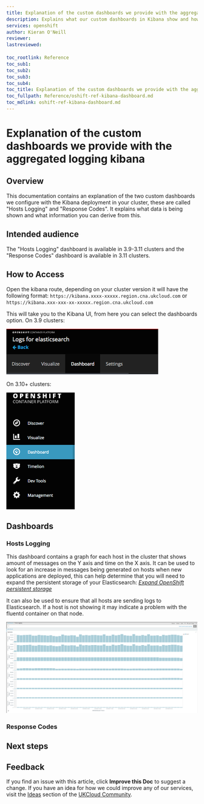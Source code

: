 ```yaml
---
title: Explanation of the custom dashboards we provide with the aggregated logging kibana | UKCloud Ltd
description: Explains what our custom dashboards in Kibana show and how this data can be used.
services: openshift
author: Kieran O'Neill
reviewer:
lastreviewed: 

toc_rootlink: Reference
toc_sub1:
toc_sub2:
toc_sub3:
toc_sub4:
toc_title: Explanation of the custom dashboards we provide with the aggregated logging kibana
toc_fullpath: Reference/oshift-ref-kibana-dashboard.md
toc_mdlink: oshift-ref-kibana-dashboard.md
---
```


# Explanation of the custom dashboards we provide with the aggregated logging kibana

## Overview

This documentation contains an explanation of the two custom dashboards we configure with the Kibana deployment in your cluster, these are called "Hosts Logging" and "Response Codes". It explains what data is being shown and what information you can derive from this.  

## Intended audience

The "Hosts Logging" dashboard is available in 3.9-3.11 clusters and the "Response Codes" dashboard is available in 3.11 clusters.

## How to Access

Open the kibana route, depending on your cluster version it will have the following format:
`https://kibana.xxxx-xxxxx.region.cna.ukcloud.com` or `https://kibana.xxx-xxx-xx-xxxxx.region.cna.ukcloud.com` 

This will take you to the Kibana UI, from here you can select the dashboards option. On 3.9 clusters:

![3.9 Kibana screenshot](images/oshift-kibana-dash-39.png)

On 3.10+ clusters:

![3.10+ Kibana screenshot](images/oshift-kibana-dash-311.png)

## Dashboards

### Hosts Logging

This dashboard contains a graph for each host in the cluster that shows amount of messages on the Y axis and time on the X axis. It can be used to look for an increase in messages being generated on hosts when new applications are deployed, this can help determine that you will need to expand the persistent storage of your Elasticsearch: [*Expand OpenShift persistent storage*](https://docs.ukcloud.com/articles/openshift/oshift-how-expand-persistent-vols.html)

It can also be used to ensure that all hosts are sending logs to Elasticsearch. If a host is not showing it may indicate a problem with the fluentd container on that node. 

![Hosts Logging Dashboard](images/oshift-kibana-hosts.png)

### Response Codes



## Next steps


## Feedback

If you find an issue with this article, click **Improve this Doc** to suggest a change. If you have an idea for how we could improve any of our services, visit the [Ideas](https://community.ukcloud.com/ideas) section of the [UKCloud Community](https://community.ukcloud.com).

